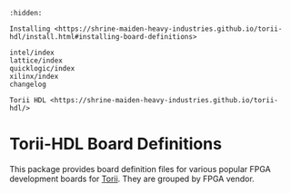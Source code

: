 ```{toctree}
:hidden:

Installing <https://shrine-maiden-heavy-industries.github.io/torii-hdl/install.html#installing-board-definitions>

intel/index
lattice/index
quicklogic/index
xilinx/index
changelog

Torii HDL <https://shrine-maiden-heavy-industries.github.io/torii-hdl/>
```

# Torii-HDL Board Definitions

This package provides board definition files for various popular FPGA development boards for [Torii](https://github.com/shrine-maiden-heavy-industries/torii-hdl). They are grouped by FPGA vendor.
